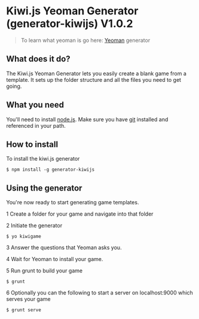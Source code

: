# Kiwi.js Yeoman Generator (generator-kiwijs) V1.0.2

> To learn what yeoman is go here: [Yeoman](http://yeoman.io) generator

## What does it do?

The Kiwi.js Yeoman Generator lets you easily create a blank game from a template. It sets up the folder structure and all the files you need to get going.

## What you need

You'll need to install [node.js](http://nodejs.org/).
Make sure you have [git](http://git-scm.com/book/en/Getting-Started-Installing-Git) installed and referenced in your path.

## How to install

To install the kiwi.js generator 

```
$ npm install -g generator-kiwijs
```

## Using the generator

You're now ready to start generating game templates.

1 Create a folder for your game and navigate into that folder

2 Initiate the generator

```
$ yo kiwigame
```

3 Answer the questions that Yeoman asks you. 

4 Wait for Yeoman to install your game.

5 Run grunt to build your game

```
$ grunt
```

6 Optionally you can the following to start a server on localhost:9000 which serves your game

```
$ grunt serve
```





